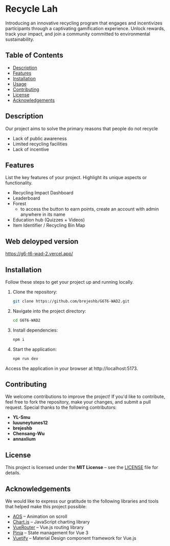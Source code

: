 # Recycle Lah

Introducing an innovative recycling program that engages and incentivizes participants through a captivating gamification experience. Unlock rewards, track your impact, and join a community committed to environmental sustainability.

## Table of Contents

- [Description](#description)
- [Features](#features)
- [Installation](#installation)
- [Usage](#usage)
- [Contributing](#contributing)
- [License](#license)
- [Acknowledgements](#acknowledgements)

## Description

Our project aims to solve the primary reasons that people do not recycle

- Lack of public awareness
- Limited recycling facilities
- Lack of incentive

## Features

List the key features of your project. Highlight its unique aspects or functionality.

- Recycling Impact Dashboard
- Leaderboard
- Forest
    - to access the button to earn points, create an account with admin anywhere in its name
- Education hub (Quizzes + Videos)
- Item Identifier / Recycling Bin Map

## Web deloyped version

https://g6-t6-wad-2.vercel.app/

## Installation

Follow these steps to get your project up and running locally.

1. Clone the repository:

   ```bash
   git clone https://github.com/brejeshb/G6T6-WAD2.git
   
2. Navigate into the project directory:
   
   ```bash
   cd G6T6-WAD2

3. Install dependencies:

   ```bash
   npm i

4. Start the application:

   ```bash
   npm run dev

Access the application in your browser at http://localhost:5173.


## Contributing

We welcome contributions to improve the project! If you'd like to contribute, feel free to fork the repository, make your changes, and submit a pull request. Special thanks to the following contributors:

- **YL-Smu**
- **luuuneytunes12**
- **brejeshb**
- **Chensang-Wu**
- **annaxlium**

## License

This project is licensed under the **MIT License** – see the [LICENSE](LICENSE) file for details.

## Acknowledgements

We would like to express our gratitude to the following libraries and tools that helped make this project possible:

- [AOS](https://michalsnik.github.io/aos/) – Animation on scroll
- [Chart.js](https://www.chartjs.org/) – JavaScript charting library
- [VueRouter](https://router.vuejs.org/) – Vue.js routing library
- [Pinia](https://pinia.vuejs.org/) – State management for Vue 3
- [Vuetify](https://vuetifyjs.com/) – Material Design component framework for Vue.js
